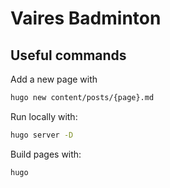 # Vaires Badminton

## Useful commands

Add a new page with
```sh
hugo new content/posts/{page}.md
```

Run locally with:
```sh
hugo server -D
```

Build pages with:
```sh
hugo
```